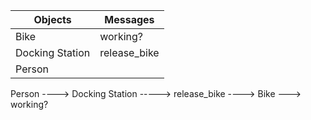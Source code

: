 | Objects         | Messages |
| --------------- | -------- |
| Bike            | working? |
| Docking Station | release_bike |
| Person          |              |

Person ----> Docking Station -----> release_bike ----> Bike ---> working? 
